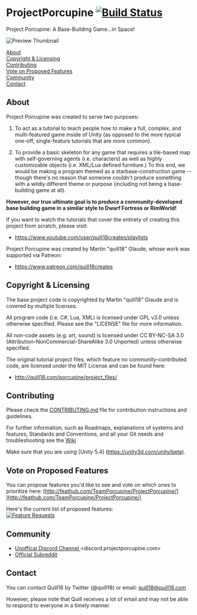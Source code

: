 # ProjectPorcupine [![Build Status](https://travis-ci.org/TeamPorcupine/ProjectPorcupine.svg?branch=master)](https://travis-ci.org/TeamPorcupine/ProjectPorcupine)
Project Porcupine: A Base-Building Game...in Space!


![Preview Thumbnail](https://cloud.githubusercontent.com/assets/12616499/19013271/442b24e4-87cc-11e6-87e0-1707585f9dfd.png)


[About](#about)  
[Copyright & Licensing](#copyright--licensing)  
[Contributing](#contributing)  
[Vote on Proposed Features](#vote-on-proposed-features)  
[Community](#community)  
[Contact](#contact) 

## About

Project Porcupine was created to serve two purposes:

1. To act as a tutorial to teach people how to make a full,
  complex, and multi-featured game inside of Unity (as opposed
  to the more typical one-off, single-feature tutorials that
  are more common).

2. To provide a basic skeleton for any game that requires a
  tile-based map with self-governing agents (i.e. characters)
  as well as highly customizable objects (i.e. XML/Lua defined
  furniture.)  To this end, we would be making a program themed as
  a starbase-construction game -- though there's no reason that 
  someone couldn't produce something with a wildly different theme
  or purpose (including not being a base-building game at all).

**However, our true ultimate goal is to produce a community-developed
base building game in a similar style to Dwarf Fortress or RimWorld!**

If you want to watch the tutorials that cover the entirety of
creating this project from scratch, please visit:

 * <https://www.youtube.com/user/quill18creates/playlists>

Project Porcupine was created by Martin "quill18" Glaude, whose work
was supported via Patreon:

 * <https://www.patreon.com/quill18creates>

## Copyright & Licensing

The base project code is copyrighted by Martin "quill18" Glaude and
is covered by multiple licenses.

All program code (i.e. C#, Lua, XML) is licensed under GPL v3.0 unless otherwise
specified.  Please see the "LICENSE" file for more information.

All non-code assets (e.g. art, sound) is licensed under CC BY-NC-SA 3.0
(Attribution-NonCommercial-ShareAlike 3.0 Unported) unless otherwise specified.

The original tutorial project files, which feature no community-contributed code,
are licensed under the MIT License and can be found here:
 * <http://quill18.com/porcupine/project_files/>

## Contributing

Please check the [CONTRIBUTING.md](CONTRIBUTING.md) file for contribution instructions and guidelines.

For further information, such as Roadmaps, explanations of systems and features, Standards and Conventions, and all your Git needs and troubleshooting see the [Wiki](https://github.com/TeamPorcupine/ProjectPorcupine/wiki)

Make sure that you are using [Unity 5.4] (https://unity3d.com/unity/beta).

## Vote on Proposed Features

You can propose features you'd like to see and vote on which ones to prioritize here:  [http://feathub.com/TeamPorcupine/ProjectPorcupine/](http://feathub.com/TeamPorcupine/ProjectPorcupine/)

Here's the current list of proposed features:  
[![Feature Requests](http://feathub.com/TeamPorcupine/ProjectPorcupine?format=svg)](http://feathub.com/TeamPorcupine/ProjectPorcupine)

## Community

* [Unoffical Discord Channel ](https://discord.gg/68hkpSA)<discord.projectporcupine.com>
* [Official Subreddit](https://reddit.com/r/ProjectPorcupine)

## Contact

You can contact Quill18 by Twitter (@quill18) or email:
    quill18@quill18.com

However, please note that Quill receives a lot of email and may
not be able to respond to everyone in a timely manner.

